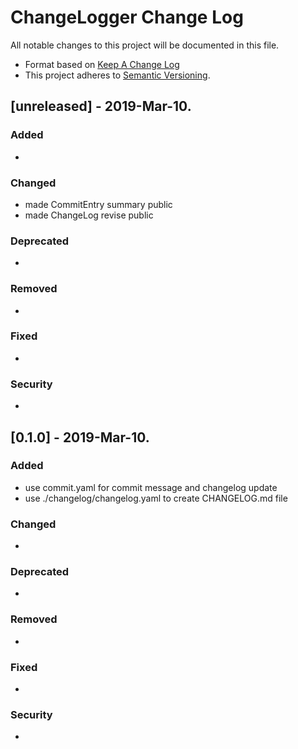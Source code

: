 # ChangeLogger Change Log
All notable changes to this project will be documented in this file.

* Format based on [Keep A Change Log](https://keepachangelog.com/en/1.0.0/)
* This project adheres to [Semantic Versioning](http://semver.org/).

## [unreleased] - 2019-Mar-10.
### Added
-

### Changed
- made CommitEntry summary public
- made ChangeLog revise public

### Deprecated
-

### Removed
-

### Fixed
-

### Security
-


## [0.1.0] - 2019-Mar-10.
### Added
- use commit.yaml for commit message and changelog update
- use ./changelog/changelog.yaml to create CHANGELOG.md file


### Changed
-

### Deprecated
-

### Removed
-

### Fixed
-

### Security
-
